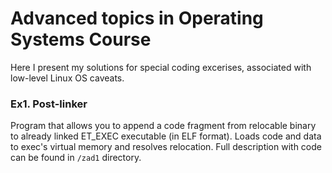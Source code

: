 # Advanced topics in Operating Systems Course

Here I present my solutions for special coding excerises, associated with low-level Linux OS caveats.

### Ex1. Post-linker  
Program that allows you to append a code fragment from relocable binary to already linked ET_EXEC executable (in ELF format). Loads code and data to exec's virtual memory and resolves relocation.
Full description with code can be found in `/zad1` directory.
